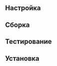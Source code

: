 <pkg :name="'diffutils'" instsize showsbu2></pkg>

## Настройка

<package-script :package="'diffutils'" :type="'configure'"></package-script>

## Сборка

<package-script :package="'diffutils'" :type="'build'"></package-script>

## Тестирование

<package-script :package="'diffutils'" :type="'test'"></package-script>

## Установка

<package-script :package="'diffutils'" :type="'install'"></package-script>

<script>
	new Vue({ el: '#main' })
</script>
